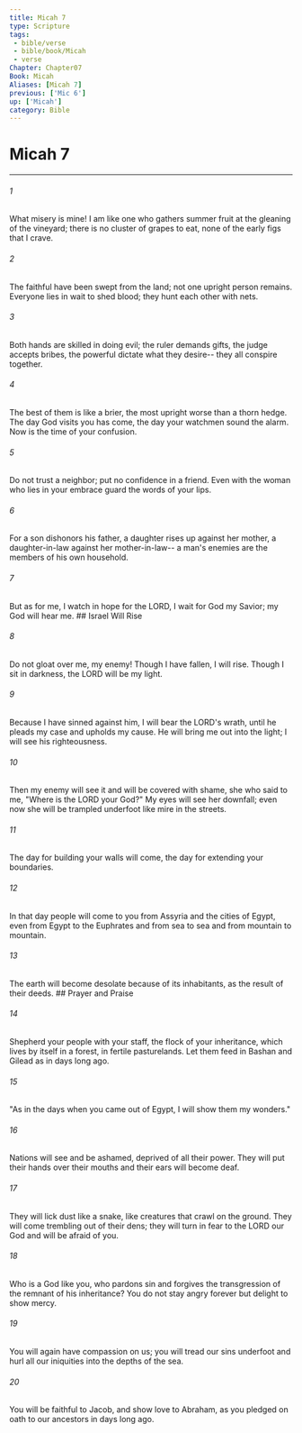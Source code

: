 ```yaml
---
title: Micah 7
type: Scripture
tags:
 - bible/verse
 - bible/book/Micah
 - verse
Chapter: Chapter07
Book: Micah
Aliases: [Micah 7]
previous: ['Mic 6']
up: ['Micah']
category: Bible
---
```

# Micah 7

***


###### 1 
What misery is mine! I am like one who gathers summer fruit at the gleaning of the vineyard; there is no cluster of grapes to eat, none of the early figs that I crave. 

###### 2 
The faithful have been swept from the land; not one upright person remains. Everyone lies in wait to shed blood; they hunt each other with nets. 

###### 3 
Both hands are skilled in doing evil; the ruler demands gifts, the judge accepts bribes, the powerful dictate what they desire-- they all conspire together. 

###### 4 
The best of them is like a brier, the most upright worse than a thorn hedge. The day God visits you has come, the day your watchmen sound the alarm. Now is the time of your confusion. 

###### 5 
Do not trust a neighbor; put no confidence in a friend. Even with the woman who lies in your embrace guard the words of your lips. 

###### 6 
For a son dishonors his father, a daughter rises up against her mother, a daughter-in-law against her mother-in-law-- a man's enemies are the members of his own household. 

###### 7 
But as for me, I watch in hope for the LORD, I wait for God my Savior; my God will hear me. ## Israel Will Rise 

###### 8 
Do not gloat over me, my enemy! Though I have fallen, I will rise. Though I sit in darkness, the LORD will be my light. 

###### 9 
Because I have sinned against him, I will bear the LORD's wrath, until he pleads my case and upholds my cause. He will bring me out into the light; I will see his righteousness. 

###### 10 
Then my enemy will see it and will be covered with shame, she who said to me, "Where is the LORD your God?" My eyes will see her downfall; even now she will be trampled underfoot like mire in the streets. 

###### 11 
The day for building your walls will come, the day for extending your boundaries. 

###### 12 
In that day people will come to you from Assyria and the cities of Egypt, even from Egypt to the Euphrates and from sea to sea and from mountain to mountain. 

###### 13 
The earth will become desolate because of its inhabitants, as the result of their deeds. ## Prayer and Praise 

###### 14 
Shepherd your people with your staff, the flock of your inheritance, which lives by itself in a forest, in fertile pasturelands. Let them feed in Bashan and Gilead as in days long ago. 

###### 15 
"As in the days when you came out of Egypt, I will show them my wonders." 

###### 16 
Nations will see and be ashamed, deprived of all their power. They will put their hands over their mouths and their ears will become deaf. 

###### 17 
They will lick dust like a snake, like creatures that crawl on the ground. They will come trembling out of their dens; they will turn in fear to the LORD our God and will be afraid of you. 

###### 18 
Who is a God like you, who pardons sin and forgives the transgression of the remnant of his inheritance? You do not stay angry forever but delight to show mercy. 

###### 19 
You will again have compassion on us; you will tread our sins underfoot and hurl all our iniquities into the depths of the sea. 

###### 20 
You will be faithful to Jacob, and show love to Abraham, as you pledged on oath to our ancestors in days long ago. 
